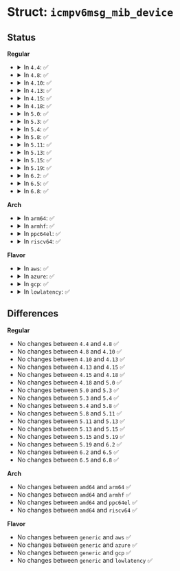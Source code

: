 # Struct: <code>icmpv6msg_mib_device</code>

## Status
<b>Regular</b>
<ul>
<li>
<details>
<summary>In <code>4.4</code>: ✅</summary>

```c
struct icmpv6msg_mib_device {
    atomic_long_t mibs[512];
};
```
</details>
</li>
<li>
<details>
<summary>In <code>4.8</code>: ✅</summary>

```c
struct icmpv6msg_mib_device {
    atomic_long_t mibs[512];
};
```
</details>
</li>
<li>
<details>
<summary>In <code>4.10</code>: ✅</summary>

```c
struct icmpv6msg_mib_device {
    atomic_long_t mibs[512];
};
```
</details>
</li>
<li>
<details>
<summary>In <code>4.13</code>: ✅</summary>

```c
struct icmpv6msg_mib_device {
    atomic_long_t mibs[512];
};
```
</details>
</li>
<li>
<details>
<summary>In <code>4.15</code>: ✅</summary>

```c
struct icmpv6msg_mib_device {
    atomic_long_t mibs[512];
};
```
</details>
</li>
<li>
<details>
<summary>In <code>4.18</code>: ✅</summary>

```c
struct icmpv6msg_mib_device {
    atomic_long_t mibs[512];
};
```
</details>
</li>
<li>
<details>
<summary>In <code>5.0</code>: ✅</summary>

```c
struct icmpv6msg_mib_device {
    atomic_long_t mibs[512];
};
```
</details>
</li>
<li>
<details>
<summary>In <code>5.3</code>: ✅</summary>

```c
struct icmpv6msg_mib_device {
    atomic_long_t mibs[512];
};
```
</details>
</li>
<li>
<details>
<summary>In <code>5.4</code>: ✅</summary>

```c
struct icmpv6msg_mib_device {
    atomic_long_t mibs[512];
};
```
</details>
</li>
<li>
<details>
<summary>In <code>5.8</code>: ✅</summary>

```c
struct icmpv6msg_mib_device {
    atomic_long_t mibs[512];
};
```
</details>
</li>
<li>
<details>
<summary>In <code>5.11</code>: ✅</summary>

```c
struct icmpv6msg_mib_device {
    atomic_long_t mibs[512];
};
```
</details>
</li>
<li>
<details>
<summary>In <code>5.13</code>: ✅</summary>

```c
struct icmpv6msg_mib_device {
    atomic_long_t mibs[512];
};
```
</details>
</li>
<li>
<details>
<summary>In <code>5.15</code>: ✅</summary>

```c
struct icmpv6msg_mib_device {
    atomic_long_t mibs[512];
};
```
</details>
</li>
<li>
<details>
<summary>In <code>5.19</code>: ✅</summary>

```c
struct icmpv6msg_mib_device {
    atomic_long_t mibs[512];
};
```
</details>
</li>
<li>
<details>
<summary>In <code>6.2</code>: ✅</summary>

```c
struct icmpv6msg_mib_device {
    atomic_long_t mibs[512];
};
```
</details>
</li>
<li>
<details>
<summary>In <code>6.5</code>: ✅</summary>

```c
struct icmpv6msg_mib_device {
    atomic_long_t mibs[512];
};
```
</details>
</li>
<li>
<details>
<summary>In <code>6.8</code>: ✅</summary>

```c
struct icmpv6msg_mib_device {
    atomic_long_t mibs[512];
};
```
</details>
</li>
</ul>
<b>Arch</b>
<ul>
<li>
<details>
<summary>In <code>arm64</code>: ✅</summary>

```c
struct icmpv6msg_mib_device {
    atomic_long_t mibs[512];
};
```
</details>
</li>
<li>
<details>
<summary>In <code>armhf</code>: ✅</summary>

```c
struct icmpv6msg_mib_device {
    atomic_long_t mibs[512];
};
```
</details>
</li>
<li>
<details>
<summary>In <code>ppc64el</code>: ✅</summary>

```c
struct icmpv6msg_mib_device {
    atomic_long_t mibs[512];
};
```
</details>
</li>
<li>
<details>
<summary>In <code>riscv64</code>: ✅</summary>

```c
struct icmpv6msg_mib_device {
    atomic_long_t mibs[512];
};
```
</details>
</li>
</ul>
<b>Flavor</b>
<ul>
<li>
<details>
<summary>In <code>aws</code>: ✅</summary>

```c
struct icmpv6msg_mib_device {
    atomic_long_t mibs[512];
};
```
</details>
</li>
<li>
<details>
<summary>In <code>azure</code>: ✅</summary>

```c
struct icmpv6msg_mib_device {
    atomic_long_t mibs[512];
};
```
</details>
</li>
<li>
<details>
<summary>In <code>gcp</code>: ✅</summary>

```c
struct icmpv6msg_mib_device {
    atomic_long_t mibs[512];
};
```
</details>
</li>
<li>
<details>
<summary>In <code>lowlatency</code>: ✅</summary>

```c
struct icmpv6msg_mib_device {
    atomic_long_t mibs[512];
};
```
</details>
</li>
</ul>

## Differences
<b>Regular</b>
<ul>
<li>
No changes between <code>4.4</code> and <code>4.8</code> ✅
</li>
<li>
No changes between <code>4.8</code> and <code>4.10</code> ✅
</li>
<li>
No changes between <code>4.10</code> and <code>4.13</code> ✅
</li>
<li>
No changes between <code>4.13</code> and <code>4.15</code> ✅
</li>
<li>
No changes between <code>4.15</code> and <code>4.18</code> ✅
</li>
<li>
No changes between <code>4.18</code> and <code>5.0</code> ✅
</li>
<li>
No changes between <code>5.0</code> and <code>5.3</code> ✅
</li>
<li>
No changes between <code>5.3</code> and <code>5.4</code> ✅
</li>
<li>
No changes between <code>5.4</code> and <code>5.8</code> ✅
</li>
<li>
No changes between <code>5.8</code> and <code>5.11</code> ✅
</li>
<li>
No changes between <code>5.11</code> and <code>5.13</code> ✅
</li>
<li>
No changes between <code>5.13</code> and <code>5.15</code> ✅
</li>
<li>
No changes between <code>5.15</code> and <code>5.19</code> ✅
</li>
<li>
No changes between <code>5.19</code> and <code>6.2</code> ✅
</li>
<li>
No changes between <code>6.2</code> and <code>6.5</code> ✅
</li>
<li>
No changes between <code>6.5</code> and <code>6.8</code> ✅
</li>
</ul>
<b>Arch</b>
<ul>
<li>
No changes between <code>amd64</code> and <code>arm64</code> ✅
</li>
<li>
No changes between <code>amd64</code> and <code>armhf</code> ✅
</li>
<li>
No changes between <code>amd64</code> and <code>ppc64el</code> ✅
</li>
<li>
No changes between <code>amd64</code> and <code>riscv64</code> ✅
</li>
</ul>
<b>Flavor</b>
<ul>
<li>
No changes between <code>generic</code> and <code>aws</code> ✅
</li>
<li>
No changes between <code>generic</code> and <code>azure</code> ✅
</li>
<li>
No changes between <code>generic</code> and <code>gcp</code> ✅
</li>
<li>
No changes between <code>generic</code> and <code>lowlatency</code> ✅
</li>
</ul>
